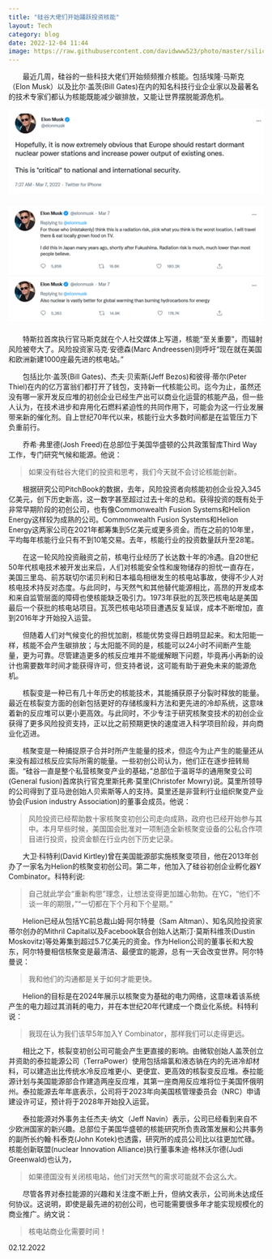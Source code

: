 ```yaml
---
title: "硅谷大佬们开始踊跃投资核能"
layout: Tech
category: blog
date: 2022-12-04 11:44
image: https://raw.githubusercontent.com/davidwww523/photo/master/silicon_valley.jpg
---
```

<p style="text-indent:2em">最近几周，硅谷的一些科技大佬们开始频频推介核能。包括埃隆·马斯克（Elon Musk）以及比尔·盖茨(Bill Gates)在内的知名科技行业企业家以及最著名的技术专家们都认为核能既能减少碳排放，又能让世界摆脱能源危机。</p>

![musk's twitter_1](https://raw.githubusercontent.com/davidwww523/photo/master/musck_twitter_nuclear_1.png)

![musk's twitter_2](https://raw.githubusercontent.com/davidwww523/photo/master/musck_twitter_nuclear_2.png) 

<p style="text-indent:2em">特斯拉首席执行官马斯克就在个人社交媒体上写道，核能“至关重要”，而辐射风险被夸大了。风险投资家马克·安德森(Marc Andreessen)则呼吁“现在就在美国和欧洲新建1000座最先进的核电站。”</p>
<p style="text-indent:2em">包括比尔·盖茨(Bill Gates)、杰夫·贝索斯(Jeff Bezos)和彼得·蒂尔(Peter Thiel)在内的亿万富翁们都打开了钱包，支持新一代核能公司。迄今为止，虽然还没有哪一家开发反应堆的初创企业已经生产出可以商业化运营的核能产品，但一些人认为，在技术进步和弃用化石燃料紧迫性的共同作用下，可能会为这一行业发展带来新的催化剂。自上世纪70年代以来，核能行业大多数时间都是在监管压力下负重前行。</p>
<p style="text-indent:2em">乔希·弗里德(Josh Freed)在总部位于美国华盛顿的公共政策智库Third Way工作，专门研究气候和能源。他说：</p>

> 如果没有硅谷大佬们的投资和思考，我们今天就不会讨论核能创新。

<p style="text-indent:2em">根据研究公司PitchBook的数据，去年，风险投资者向核能初创企业投入345亿美元，创下历史新高，这一数字甚至超过过去十年的总和。获得投资的既有处于非常早期阶段的初创公司，也有像Commonwealth Fusion Systems和Helion Energy这样较为成熟的公司。Commonwealth Fusion Systems和Helion Energy这两家公司在2021年都筹集到5亿美元或更多资金。而在之前的10年里，平均每年核能行业只有不到10笔交易。去年，核能行业的投资数量跃升至28笔。</p>

<p style="text-indent:2em">在这一轮风险投资融资之前，核电行业经历了长达数十年的冷遇。自20世纪50年代核电技术被开发出来后，人们对核能安全性和废物储存的担忧一直存在，美国三里岛、前苏联切尔诺贝利和日本福岛相继发生的核电站事故，使得不少人对核电技术持反对态度。与此同时，与天然气和其他替代能源相比，高昂的开发成本和来自监管层面的障碍也使核能缺乏吸引力。1973年获批的瓦茨巴核电站是美国最后一个获批的核电站项目。瓦茨巴核电站项目遭遇反复延误，成本不断增加，直到2016年才开始投入运营。</p>

<p style="text-indent:2em">但随着人们对气候变化的担忧加剧，核能优势变得日趋明显起来。和太阳能一样，核能不会产生碳排放；与太阳能不同的是，核能可以24小时不间断产生能量，更为可靠。尽管建造更多的核反应堆并不能缓解眼下问题，毕竟再小再新的设计也需要数年时间才能获得许可，但支持者说，这可能有助于避免未来的能源危机。</p>

<p style="text-indent:2em">核裂变是一种已有几十年历史的核能技术，其能捕获原子分裂时释放的能量。最近在核裂变方面的创新包括更好的存储核废料方法和更先进的冷却系统，这意味着新的反应堆可以更小更高效。与此同时，不少专注于研究核聚变技术的初创企业获得了更多风险投资支持，正以比之前预期更快的速度进入科学项目阶段，并向商业化迈进。</p>

<p style="text-indent:2em">核聚变是一种捕捉原子合并时所产生能量的技术，但迄今为止产生的能量还从来没有超过核反应实际所需的能量。一些初创公司认为，他们正在逐步扭转局面。“硅谷一直是整个私营核聚变产业的基础，”总部位于温哥华的通用聚变公司(General fusion)首席执行官克里斯托弗·莫里(Christofer Mowry)说。莫里所领导的公司得到了亚马逊创始人贝索斯等人的支持。莫里还是非营利行业组织聚变产业协会(Fusion industry Association)的董事会成员。他说：</p>

> 风险投资已经帮助数十家核聚变初创公司走向成熟，政府也已经开始参与其中。本月早些时候，美国国会批准对一项制造全新核聚变设备的公私合作项目进行投资，投资金额在行业内创下历史记录。

<p style="text-indent:2em">大卫·科特利(David Kirtley)曾在美国能源部实施核聚变项目，他在2013年创办了一家名为Helion的核聚变初创公司。第二年，他加入了硅谷初创企业孵化器Y Combinator。科特利说:</p>

> 自己就此学会“重新构思”理念，让想法变得更加雄心勃勃。在YC，“他们不谈一年的期限，”“一切都在下个月和下个星期。”

<p style="text-indent:2em">Helion已经从包括YC前总裁山姆·阿尔特曼（Sam Altman）、知名风险投资家蒂尔创办的Mithril Capital以及Facebook联合创始人达斯汀·莫斯科维茨(Dustin Moskovitz)等处筹集到超过5.7亿美元的资金。作为Helion公司的董事长和大股东，阿尔特曼相信核聚变是最清洁、最便宜的能源，总有一天会改变世界。阿尔特曼说：</p>

> 我和他们的沟通都是关于如何才能更快。

<p style="text-indent:2em">Helion的目标是在2024年展示以核聚变为基础的电力网络，这意味着该系统产生的电力超过其消耗的电力，并在本世纪20年代建成一个商业化系统。科特利说：</p>

> 我现在认为我们该早5年加入Y Combinator，那样我们可以走得更远。

<p style="text-indent:2em">相比之下，核裂变初创公司可能会产生更直接的影响。由微软创始人盖茨创立并资助的泰拉能源公司（TerraPower）使用包括熔氯和液态钠在内的先进冷却材料，可以建造出比传统水冷反应堆更小、更便宜、更高效的核裂变反应堆。泰拉能源计划与美国能源部合作建造两座反应堆，其第一座商用反应堆将位于美国怀俄明州。泰拉能源去年年底表示，公司将于2023年向美国核管理委员会（NRC）申请建设许可证，预计将于2028年开始投入运营。</p>

<p style="text-indent:2em">泰拉能源对外事务主任杰夫·纳文（Jeff Navin）表示，公司已经看到来自不少欧洲国家的新兴趣。总部位于美国华盛顿的核能研究所负责政策发展和公共事务的副所长约翰·科泰克(John Kotek)也透露，研究所的成员公司比以往更加忙碌。核能创新联盟(nuclear Innovation Alliance)执行董事朱迪·格林沃尔德(Judi Greenwald)也认为，</p>

> 如果德国没有关闭核电站，他们对天然气的需求可能就不会这么大。

<p style="text-indent:2em">尽管各界对泰拉能源的兴趣和关注度不断上升，但纳文表示，公司尚未达成任何协议。这说明，即使是最先进的初创公司，也可能需要很多年才能实现规模化的商业推广。纳文说：</p>

> 核电站商业化需要时间！

02.12.2022
